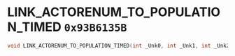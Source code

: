 # LINK_ACTORENUM_TO_POPULATION_TIMED `0x93B6135B`

```cpp
void LINK_ACTORENUM_TO_POPULATION_TIMED(int _Unk0, int _Unk1, int _Unk2, int _Unk3, int _Unk4);
```